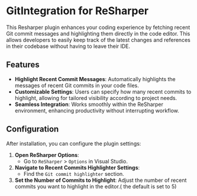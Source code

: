 # GitIntegration for ReSharper

This Resharper plugin enhances your coding experience by fetching recent Git commit messages and highlighting them 
directly in the code editor. This allows developers to easily keep track of the latest changes and references in their
codebase without having to leave their IDE.

## Features

- **Highlight Recent Commit Messages**: Automatically highlights the messages of recent Git commits in your code files.
- **Customizable Settings**: Users can specify how many recent commits to highlight, allowing for tailored visibility
according to project needs.
- **Seamless Integration**: Works smoothly within the ReSharper environment, enhancing productivity
without interrupting workflow.

## Configuration

After installation, you can configure the plugin settings:

1. **Open ReSharper Options**:
    - Go to `ReSharper` > `Options` in Visual Studio.
2. **Navigate to Recent Commits Highlighter Settings**:
    - Find the `Git commit highlighter` section.
3. **Set the Number of Commits to Highlight**: Adjust the number of recent commits you want to highlight in the editor.( the default is set to 5)